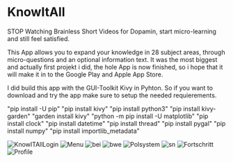 # KnowItAll

STOP Watching Brainless Short Videos for Dopamin, start micro-learning and still feel satisfied.

This App allows you to expand your knowledge in 28 subject areas, through micro-questions and an optional information text.
It was the most biggest and actually first projekt i did, the hole App is now finished, so i hope that it will make it in to the Google Play and Apple App Store. 

I did build this app with the GUI-Toolkit Kivy in Pyhton. So if you want to download and try the app make sure to setup the needed requierements.

"pip install -U pip" "pip install kivy" "pip install python3" "pip install kivy-garden" "garden install kivy" "python -m pip install -U matplotlib" "pip install clock" "pip install datetime" "pip install thread" "pip install pygal" "pip install numpy" "pip install importlib_metadata" 


![KnowITAllLogin](https://github.com/user-attachments/assets/881e35fe-5f3f-4703-a55d-b088a3561c6d)
![Menu](https://github.com/user-attachments/assets/8feefeb7-ad2c-4eab-9ecb-53081aae5d0c)
![bei](https://github.com/user-attachments/assets/5cde559c-ca66-406b-9427-fe35b40742ed)
![bwe](https://github.com/user-attachments/assets/73ea7137-7809-4e83-9040-38bb46533961)
![Polsystem](https://github.com/user-attachments/assets/49b0f831-9873-4c0d-9655-0324cfd6bf21)
![sn](https://github.com/user-attachments/assets/80f97fb4-5785-42df-8dc5-923c356b33c3)
![Fortschritt](https://github.com/user-attachments/assets/646903d3-d90d-4453-8c6c-e49cf0e3986f)
![Profile](https://github.com/user-attachments/assets/7f238e14-c906-40c5-960d-add3900fab52)
